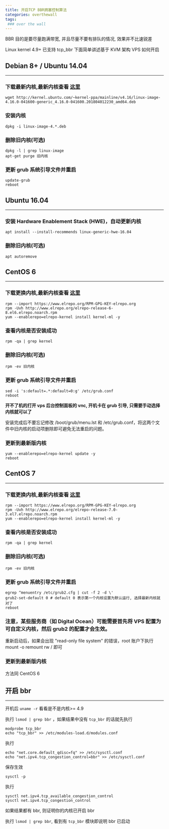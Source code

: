 ```yaml
---
title: 开启TCP BBR拥塞控制算法
categories: overthewall
tags:
 ### over the wall
---
```


BBR 目的是要尽量跑满带宽, 并且尽量不要有排队的情况, 效果并不比速锐差

Linux kernel 4.9+ 已支持 tcp_bbr 下面简单讲述基于 KVM 架构 VPS 如何开启

<!-- more -->

## Debian 8+ / Ubuntu 14.04

<hr>

### 下载最新内核,最新内核查看 [这里](http://elrepo.org/linux/kernel/el7/x86_64/RPMS/)

```
wget http://kernel.ubuntu.com/~kernel-ppa/mainline/v4.16/linux-image-4.16.0-041600-generic_4.16.0-041600.201804012230_amd64.deb
```

### 安装内核

```
dpkg -i linux-image-4.*.deb
```

### 删除旧内核(可选)

```
dpkg -l | grep linux-image
apt-get purge 旧内核
```

### 更新 grub 系统引导文件并重启

```
update-grub
reboot
```

## Ubuntu 16.04

<hr>

### 安装 Hardware Enablement Stack (HWE)，自动更新内核

```
apt install --install-recommends linux-generic-hwe-16.04
```

### 删除旧内核(可选)

```
apt autoremove
```

## CentOS 6

<hr>

### 下载更换内核,最新内核查看 [这里](http://elrepo.org/linux/kernel/el6/x86_64/RPMS/)

```
rpm --import https://www.elrepo.org/RPM-GPG-KEY-elrepo.org
rpm -Uvh http://www.elrepo.org/elrepo-release-6-8.el6.elrepo.noarch.rpm
yum --enablerepo=elrepo-kernel install kernel-ml -y
```

### 查看内核是否安装成功

```
rpm -qa | grep kernel
```

### 删除旧内核(可选)

```
rpm -ev 旧内核
```

### 更新 grub 系统引导文件并重启

```
sed -i 's:default=.*:default=0:g' /etc/grub.conf
reboot
```

**开不了机的打开 vps 后台控制面板的 vnc, 开机卡在 grub 引导, 只需要手动选择内核就可以了**

安装完成后不要忘记修改 /boot/grub/menu.lst 和 /etc/grub.conf，将这两个文件中旧内核的启动项删除即可避免无法重启的问题。

### 更新到最新版内核

```
yum --enablerepo=elrepo-kernel update -y
reboot
```

## CentOS 7

<hr>

### 下载更换内核,最新内核查看 [这里](http://elrepo.org/linux/kernel/el7/x86_64/RPMS/)

```
rpm --import https://www.elrepo.org/RPM-GPG-KEY-elrepo.org
rpm -Uvh http://www.elrepo.org/elrepo-release-7.0-3.el7.elrepo.noarch.rpm
yum --enablerepo=elrepo-kernel install kernel-ml -y
```

### 查看内核是否安装成功

```
rpm -qa | grep kernel
```

### 删除旧内核(可选)

```
rpm -ev 旧内核
```

### 更新 grub 系统引导文件并重启

```
egrep ^menuentry /etc/grub2.cfg | cut -f 2 -d \'
grub2-set-default 0 # default 0 表示第一个内核设置为默认运行, 选择最新内核就对了
reboot
```

### 注意，某些服务商（如 Digital Ocean）可能需要首先将 VPS 配置为可自定义内核，然后 grub2 的配置才会生效。

重新启动后，如果会出现 "read-only file system" 的错误，root 账户下执行 mount -o remount rw / 即可

### 更新到最新版内核

方法同 CentOS 6

## 开启 bbr

<hr>

开机后 `uname -r` 看看是不是内核>= 4.9

执行 `lsmod | grep bbr` ，如果结果中没有 `tcp_bbr` 的话就先执行

```
modprobe tcp_bbr
echo "tcp_bbr" >> /etc/modules-load.d/modules.conf
```

执行

```
echo "net.core.default_qdisc=fq" >> /etc/sysctl.conf
echo "net.ipv4.tcp_congestion_control=bbr" >> /etc/sysctl.conf
```

保存生效

```
sysctl -p
```

执行

```
sysctl net.ipv4.tcp_available_congestion_control
sysctl net.ipv4.tcp_congestion_control
```

如果结果都有 bbr, 则证明你的内核已开启 bbr

执行 `lsmod | grep bbr`, 看到有 `tcp_bbr` 模块即说明 bbr 已启动
